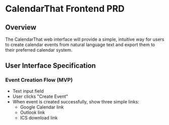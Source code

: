# CalendarThat Frontend PRD

## Overview
The CalendarThat web interface will provide a simple, intuitive way for users to create calendar events from natural language text and export them to their preferred calendar system.

## User Interface Specification
### Event Creation Flow (MVP)
   - Text input field
   - User clicks "Create Event"
   - When event is created successfully, show three simple links:
     - Google Calendar link
     - Outlook link
     - ICS download link
